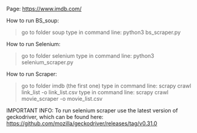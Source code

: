 Page: https://www.imdb.com/

How to run BS_soup:
> go to folder soup
> type in command line: python3 bs_scraper.py

How to run Selenium:
> go to folder selenium
> type in command line: python3 selenium_scraper.py

How to run Scraper:
> go to folder imdb (the first one)
>type in command line: scrapy crawl link_list -o link_list.csv
>type in command line: scrapy crawl movie_scraper -o movie_list.csv

IMPORTANT INFO:
To run selenium scraper use the latest version of geckodriver, which can be found here: https://github.com/mozilla/geckodriver/releases/tag/v0.31.0
